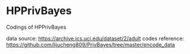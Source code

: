 # HPPrivBayes
Codings of HPPrivBayes

data source: https://archive.ics.uci.edu/dataset/2/adult
codes reference: https://github.com/lijucheng809/PrivBayes/tree/master/encode_data
